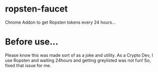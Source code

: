 # ropsten-faucet
Chrome Addon to get Ropsten tokens every 24 hours...

# Before use...
Please know this was made sort of as a joke and utility. As a Crypto Dev, I use Ropsten and waiting 24hours and getting greylisted was not fun!
So, fixed that issue for me. 
